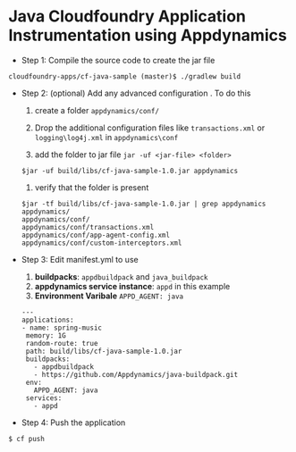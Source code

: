 Java Cloudfoundry Application Instrumentation using Appdynamics
================================================================================

- Step 1: Compile the source code to create the jar file 
```
cloudfoundry-apps/cf-java-sample (master)$ ./gradlew build
```

- Step 2: (optional) Add any advanced configuration . To do this 
  1. create a folder `appdynamics/conf/` 
  
  1. Drop the additional configuration files like `transactions.xml` or `logging\log4j.xml` in `appdynamics\conf`
  
  1. add the folder to jar file  `jar -uf <jar-file> <folder>`
  ```
  $jar -uf build/libs/cf-java-sample-1.0.jar appdynamics
  ```
  1. verify that the folder is present 
  
  ```
  $jar -tf build/libs/cf-java-sample-1.0.jar | grep appdynamics
  appdynamics/
  appdynamics/conf/
  appdynamics/conf/transactions.xml
  appdynamics/conf/app-agent-config.xml
  appdynamics/conf/custom-interceptors.xml
  ```
- Step 3: Edit manifest.yml to use
   1. **buildpacks**:  `appdbuildpack` and `java_buildpack` 
   1. **appdynamics service instance**: `appd` in this example
   1. **Environment Varibale** `APPD_AGENT: java`
   
   ```
   ---
  applications:
  - name: spring-music
    memory: 1G
    random-route: true
    path: build/libs/cf-java-sample-1.0.jar
    buildpacks:
      - appdbuildpack
      - https://github.com/Appdynamics/java-buildpack.git
    env:
      APPD_AGENT: java
    services:
      - appd
   
   ```
- Step 4: Push the application
```
$ cf push
```

   
